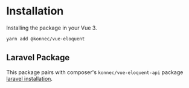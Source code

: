 # Installation

Installing the package in your Vue 3.


```sh
yarn add @konnec/vue-eloquent
```

## Laravel Package

This package pairs with composer's ```konnec/vue-eloquent-api``` package [laravel installation](/laravel/installation).
